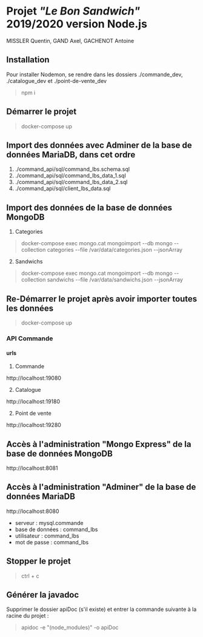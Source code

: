 # Projet **_"Le Bon Sandwich"_** 2019/2020 version Node.js

MISSLER Quentin, GAND Axel, GACHENOT Antoine

## Installation

Pour installer Nodemon, se rendre dans les dossiers ./commande_dev, ./catalogue_dev et ./point-de-vente_dev

> npm i

## Démarrer le projet

> docker-compose up

## Import des données avec Adminer de la base de données MariaDB, dans cet ordre

1. ./command_api/sql/command_lbs.schema.sql
2. ./command_api/sql/command_lbs_data_1.sql
3. ./command_api/sql/command_lbs_data_2.sql
4. ./command_api/sql/client_lbs_data.sql

## Import des données de la base de données MongoDB

1. Categories

> docker-compose exec mongo.cat mongoimport --db mongo --collection categories --file /var/data/categories.json --jsonArray

2. Sandwichs

> docker-compose exec mongo.cat mongoimport --db mongo --collection sandwichs --file /var/data/sandwichs.json --jsonArray

## Re-Démarrer le projet après avoir importer toutes les données

> docker-compose up

### API Commande

#### urls

1. Commande

http://localhost:19080

2. Catalogue

http://localhost:19180

2. Point de vente

http://localhost:19280

## Accès à l'administration "Mongo Express" de la base de données MongoDB

http://localhost:8081

## Accès à l'administration "Adminer" de la base de données MariaDB

http://localhost:8080

- serveur : mysql.commande
- base de données : command_lbs
- utilisateur : command_lbs
- mot de passe : command_lbs

## Stopper le projet

> ctrl + c

## Générer la javadoc

Supprimer le dossier apiDoc (s'il existe) et entrer la commande suivante à la racine du projet :

> apidoc -e "(node_modules)" -o apiDoc